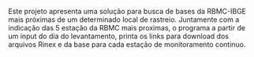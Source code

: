 Este projeto apresenta uma solução para busca de bases da RBMC-IBGE mais próximas de um determinado local de rastreio. Juntamente com a indicação das 5 estação da RBMC mais proximas, o programa a partir de um input do dia do levantamento, printa os links para download dos arquivos Rinex e da base para cada estação de monitoramento continuo.
